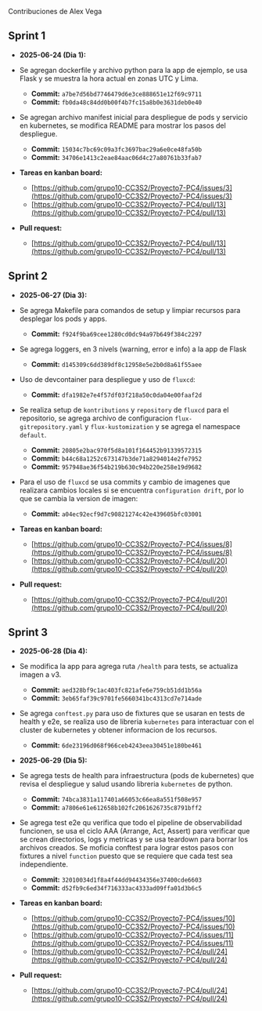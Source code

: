  Contribuciones de Alex Vega

## Sprint 1
- **2025-06-24 (Dia 1):**

- Se agregan dockerfile y archivo python para la app de ejemplo, se usa Flask y se muestra la hora actual en zonas UTC y Lima.
  - **Commit:** `a7be7d56bd7746479d6e3ce888651e12f69c9711`
  - **Commit:** `fb0da48c84dd0b00f4b7fc15a8b0e3631deb0e40`

- Se agregan archivo manifest inicial para despliegue de pods y servicio en kubernetes, se modifica README para mostrar los pasos del despliegue.
  - **Commit:** `15034c7bc69c09a3fc3697bac29a6e0ce48fa50b`
  - **Commit:** `34706e1413c2eae84aac06d4c27a80761b33fab7`

- **Tareas en kanban board:**
  - [https://github.com/grupo10-CC3S2/Proyecto7-PC4/issues/3](https://github.com/grupo10-CC3S2/Proyecto7-PC4/issues/3)
  - [https://github.com/grupo10-CC3S2/Proyecto7-PC4/pull/13](https://github.com/grupo10-CC3S2/Proyecto7-PC4/pull/13)

- **Pull request:**
  - [https://github.com/grupo10-CC3S2/Proyecto7-PC4/pull/13](https://github.com/grupo10-CC3S2/Proyecto7-PC4/pull/13)

## Sprint 2
- **2025-06-27 (Dia 3):**

- Se agrega Makefile para comandos de setup y limpiar recursos para desplegar los pods y apps.
  * **Commit:** `f924f9ba69cee1280cd0dc94a97b649f384c2297`

- Se agrega loggers, en 3 nivels (warning, error e info) a la app de Flask
  - **Commit:** `d145309c6dd389df8c12958e5e2b0d8a61f55aee`

- Uso de devcontainer para despliegue y uso de `fluxcd`:
  - **Commit:** `dfa1982e7e4f57df03f218a50c0da04e00faaf2d`

- Se realiza setup de `kontributions` y `repository` de `fluxcd` para el repositorio, se agrega archivo de configuracion `flux-gitrepository.yaml` y `flux-kustomization`  y se agrega el namespace `default`.
  - **Commit:** `20805e2bac970f5d8a101f164452b91339572315`
  - **Commit:** `b44c68a1252c673147b3de71a8294014e2fe7952`
  - **Commit:** `957948ae36f54b219b630c94b220e258e19d9682`

- Para el uso de `fluxcd` se usa commits y cambio de imagenes que realizara cambios locales si se encuentra `configuration drift`, por lo que se cambia la version de imagen:
  - **Commit:** `a04ec92ecf9d7c90821274c42e439605bfc03001`

- **Tareas en kanban board:**
  - [https://github.com/grupo10-CC3S2/Proyecto7-PC4/issues/8](https://github.com/grupo10-CC3S2/Proyecto7-PC4/issues/8)
  - [https://github.com/grupo10-CC3S2/Proyecto7-PC4/pull/20](https://github.com/grupo10-CC3S2/Proyecto7-PC4/pull/20)

- **Pull request:**
  - [https://github.com/grupo10-CC3S2/Proyecto7-PC4/pull/20](https://github.com/grupo10-CC3S2/Proyecto7-PC4/pull/20)

## Sprint 3
- **2025-06-28 (Dia 4):**
- Se modifica la app para agrega ruta `/health` para tests, se actualiza imagen a v3.
  - **Commit:** `aed328bf9c1ac403fc821afe6e759cb51dd1b56a`
  - **Commit:** `3eb65faf39c9701fe5660341bc4313cd7e714ade`

- Se agrega `conftest.py` para uso de fixtures que se usaran en tests de health y e2e, se realiza uso de libreria `kubernetes` para interactuar con el cluster de kubernetes y obtener informacion de los recursos.
  * **Commit:** `6de23196d068f966ceb4243eea30451e180be461`

- **2025-06-29 (Dia 5):**

- Se agrega tests de health para infraestructura (pods de kubernetes) que revisa el despliegue y salud usando libreria `kubernetes` de python.
  - **Commit:** `74bca3831a117401a66053c66ea8a551f508e957`
  - **Commit:** `a7806e61e612658b102fc2061626735c8791bff2`

- Se agrega test e2e qu verifica que todo el pipeline de observabilidad funcionen, se usa el ciclo AAA (Arrange, Act, Assert) para verificar que se crean directorios, logs y metricas y se usa teardown para borrar los archivos creados. Se moficia conftest para lograr estos pasos con fixtures a nivel `function` puesto que se requiere que cada test sea independiente.
  - **Commit:** `32010034d1f8a4f44dd94434356e37400cde6603`
  - **Commit:** `d52fb9c6ed34f716333ac4333ad09ffa01d3b6c5`

- **Tareas en kanban board:**
  - [https://github.com/grupo10-CC3S2/Proyecto7-PC4/issues/10](https://github.com/grupo10-CC3S2/Proyecto7-PC4/issues/10)
  - [https://github.com/grupo10-CC3S2/Proyecto7-PC4/issues/11](https://github.com/grupo10-CC3S2/Proyecto7-PC4/issues/11)
  - [https://github.com/grupo10-CC3S2/Proyecto7-PC4/pull/24](https://github.com/grupo10-CC3S2/Proyecto7-PC4/pull/24)

- **Pull request:**
  - [https://github.com/grupo10-CC3S2/Proyecto7-PC4/pull/24](https://github.com/grupo10-CC3S2/Proyecto7-PC4/pull/24)
